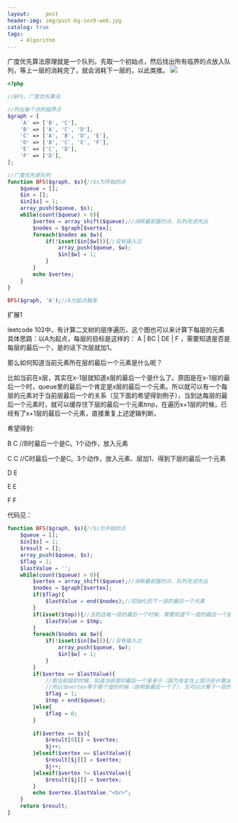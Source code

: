 ```yaml
---
layout:     post
header-img: img/post-bg-ios9-web.jpg
catalog: true
tags:
    - Algorithm
---
```

广度优先算法原理就是一个队列，先取一个初始点，然后找出所有临界的点放入队列，等上一层的消耗完了，就会消耗下一层的，以此类推。
![](https://blog.fancylab.top/img/bfs-dfs.png)
```php
<?php 

//BFS，广度优先算法

//列出每个点的临界点
$graph = [
	'A' => ['B', 'C'],
	'B' => ['A', 'C', 'D'],
	'C' => ['A', 'B', 'D', 'E'],
	'D' => ['B', 'C', 'E', 'F'],
	'E' => ['C', 'D'],
	'F' => ['D'],
];

//广度优先是队列
function BFS($graph, $s){//$s为开始的点
	$queue = [];
	$in = [];
	$in[$s] = 1;
	array_push($queue, $s);
	while(count($queue) > 0){
		$vertex = array_shift($queue);//消耗最前面的点，队列先进先出
		$nodes = $graph[$vertex];
		foreach($nodes as $w){
			if(!isset($in[$w])){//没有插入过
				array_push($queue, $w);
				$in[$w] = 1;
			}
		}
		echo $vertex;
	}
}

BFS($graph, 'A');//A为起点触发

```
扩展1

leetcode 102中，有计算二叉树的层序遍历，这个图也可以来计算下每层的元素
具体思路：以A为起点，每层的目标是这样的： A | BC | DE | F ，需要知道是否是每层的最后一个，是的话下次层就加1。

那么如何知道当前元素所在层的最后一个元素是什么呢？

比如当前在x层，其实在x-1层就知道x层的最后一个是什么了。原因是在x-1层的最后一个时，queue里的最后一个肯定是x层的最后一个元素。所以就可以有一个每层的元素对于当前层最后一个的关系（见下面的希望得到例子），当到达每层的最后一个元素时，就可以缓存住下层的最后一个元素tmp，在遍历x+1层的时候，已经有了x+1层的最后一个元素，直接重复上述逻辑判断。

希望得到:

B C //B时最后一个是C。1个动作，放入元素

C C //C时最后一个是C。3个动作，放入元素、层加1、得到下层的最后一个元素

D E

E E

F F


代码见：
```php
function BFS($graph, $s){//$s为开始的点
    $queue = [];
    $in[$s] = 1;
    $result = [];
    array_push($queue, $s);
    $flag = 1;
    $lastValue = '';
    while(count($queue) > 0){
        $vertex = array_shift($queue);//消耗最前面的点，队列先进先出
        $nodes = $graph[$vertex];
        if($flag){
            $lastValue = end($nodes);//初始化的下一层的最后一个元素
        }
        if(isset($tmp)){//当到达每一层的最后一个时候，需要知道下一层的最后一个是多少
            $lastValue = $tmp;
        }
        foreach($nodes as $w){
            if(!isset($in[$w])){//没有插入过
                array_push($queue, $w);
                $in[$w] = 1;
            }
        }
        if($vertex == $lastValue){
            //跑当前层的时候，知道当前层的最后一个是多少（因为肯定在上层已经计算出来了），
            //所以当vertex等于那个值的时候（说明是最后一个了），又可以计算下一层的最后一个了
            $flag = 1;
            $tmp = end($queue);
        }else{
            $flag = 0;
        }
		
        if($vertex == $s){
            $result[0][] = $vertex;
            $j++;
        }elseif($vertex == $lastValue){
            $result[$j][] = $vertex;
            $j++;
        }elseif($vertex != $lastValue){
            $result[$j][] = $vertex;
        }
        echo $vertex.$lastValue."<br>";
    }
    return $result;
}
```
